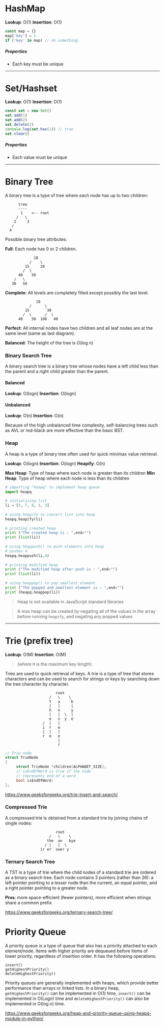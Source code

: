 # HashMap
**Lookup**: O(1)
**Insertion**: O(1)
```javascript
const map = {}
map['key'] = 1
if ('key' in map) // do something
```
##### Properties
* Each key must be unique

---

# Set/Hashset
**Lookup**: O(1)
**Insertion**: O(1)
```javascript
const set = new Set()
set.add(1)
set.add(2)
set.delete(2)
console.log(set.has(1)) // true
set.clear()
```
##### Properties
* Each value must be unique

---

# Binary Tree

A binary tree is a type of tree where each node has up to two children:

```
      tree
      ----
       1    <-- root
     /   \
    2     3  
   /   
  4
```

Possible binary tree attributes:

**Full**: Each node has 0 or 2 children.

```          
             18
           /    \   
         15     20    
        /  \       
      40    50   
    /   \
   30   50
```

**Complete**: All levels are completely filled except possibly the last level.

```
              18
           /      \  
         15        30  
        /  \      /  \
      40    50  100   40
```

**Perfect**: All internal nodes have two children and all leaf nodes are at the same level (same as last diagram).

**Balanced**: The height of the tree is O(log n)

### Binary Search Tree

A binary search tree is a binary tree whose nodes have a left child less than the parent and a right child greater than the parent.

#### Balanced
**Lookup**: O(logn)
**Insertion**: O(logn)

#### Unbalanced
**Lookup**: O(n)
**Insertion**: O(n)

Because of the high unbalanced time complexity, self-balancing trees such as AVL or red-black are more effective than the basic BST.

### Heap

A heap is a type of binary tree often used for quick min/max value retrieval.

**Lookup**: O(logn)
**Insertion**: O(logn)
**Heapify**: O(n)

**Max Heap**: Type of heap where each node is greater than its children
**Min Heap**: Type of heap where each node is less than its children

```python
# importing "heapq" to implement heap queue
import heapq
  
# initializing list
li = [5, 7, 9, 1, 3]
  
# using heapify to convert list into heap
heapq.heapify(li)
  
# printing created heap
print ("The created heap is : ",end="")
print (list(li))
  
# using heappush() to push elements into heap
# pushes 4
heapq.heappush(li,4)
  
# printing modified heap
print ("The modified heap after push is : ",end="")
print (list(li))
  
# using heappop() to pop smallest element
print ("The popped and smallest element is : ",end="")
print (heapq.heappop(li))
```

> Heap is not available in JavaScript standard libraries

> A max heap can be created by negating all of the values in the array before running `heapify`, and negating any popped values

---

# Trie (prefix tree)

**Lookup**: O(M)
**Insertion**: O(M)

> (where `M` is the maximum key length)

Tries are used to quick retrieval of keys. A trie is a type of tree that stores characters and can be used to search for strings or keys by searching down the tree character by character.

```
                       root
                    /   \    \
                    t   a     b
                    |   |     |
                    h   n     y
                    |   |  \  |
                    e   s  y  e
                 /  |   |
                 i  r   w
                 |  |   |
                 r  e   e
                        |
                        r
```

```c
// Trie node 
struct TrieNode 
{ 
     struct TrieNode *children[ALPHABET_SIZE];
     // isEndOfWord is true if the node 
     // represents end of a word 
     bool isEndOfWord; 
}; 
```

https://www.geeksforgeeks.org/trie-insert-and-search/

### Compressed Trie
A compressed trie is obtained from a standard trie by joining chains of single nodes:

```
                       root
                    /   \    \
                   the  an   bye
                  / |   |  \    
                ir er  swer y
```

### Ternary Search Tree
A TST is a type of trie where the child nodes of a standard trie are ordered as a binary search tree. Each node contains 3 pointers (rather than 26): a left pointer pointing to a lesser node than the current, an equal pointer, and a right pointer pointing to a greater node.

**Pros**: more space-efficient (fewer pointers), more efficient when strings share a common prefix

https://www.geeksforgeeks.org/ternary-search-tree/

# Priority Queue

A priority queue is a type of queue that also has a priority attached to each element/node. Items with higher priority are dequeued before items of lower priority, regardless of insertion order. It has the following operations:

```
insert()
getHighestPriority()
deleteHighestPriority()
```

Priority queues are generally implemented with heaps, which provide better performance than arrays or linked lists. In a binary heap, `getHighestPriority()` can be implemented in O(1) time, `insert()` can be implemented in O(Logn) time and `deleteHighestPriority()` can also be implemented in O(log n) time.

https://www.geeksforgeeks.org/heap-and-priority-queue-using-heapq-module-in-python/

